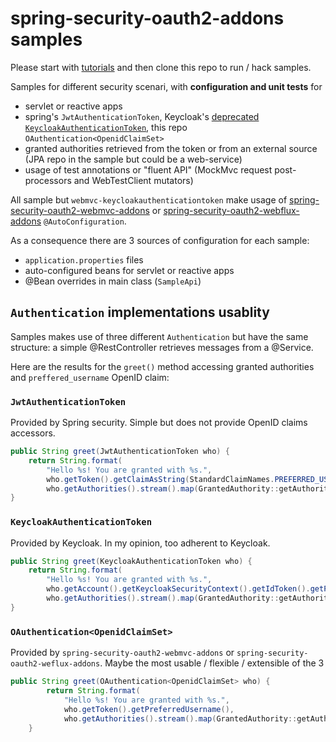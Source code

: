 # spring-security-oauth2-addons samples

Please start with [tutorials](https://github.com/ch4mpy/spring-addons/tree/master/samples/tutorials) and then clone this repo to run / hack samples.

Samples for different security scenari, with **configuration and unit tests** for
- servlet or reactive apps
- spring's `JwtAuthenticationToken`, Keycloak's [deprecated `KeycloakAuthenticationToken`](https://github.com/keycloak/keycloak/discussions/10187), this repo `OAuthentication<OpenidClaimSet>`
- granted authorities retrieved from the token or from an external source (JPA repo in the sample but could be a web-service)
- usage of test annotations or "fluent API" (MockMvc request post-processors and WebTestClient mutators)

All sample but `webmvc-keycloakauthenticationtoken` make usage of [spring-security-oauth2-webmvc-addons](https://github.com/ch4mpy/spring-addons/blob/master/webmvc/spring-security-oauth2-webmvc-addons/src/main/java/com/c4_soft/springaddons/security/oauth2/config/synchronised/ServletSecurityBeans.java) or [spring-security-oauth2-webflux-addons](https://github.com/ch4mpy/spring-addons/blob/master/webflux/spring-security-oauth2-webflux-addons/src/main/java/com/c4_soft/springaddons/security/oauth2/config/reactive/ReactiveSecurityBeans.java) `@AutoConfiguration`.

As a consequence there are 3 sources of configuration for each sample:
- `application.properties` files
- auto-configured beans for servlet or reactive apps
- @Bean overrides in main class (`SampleApi`)

## `Authentication` implementations usablity
Samples makes use of three different `Authentication` but have the same structure: a simple @RestController retrieves messages from a @Service.

Here are the results for the `greet()` method accessing granted authorities and `preffered_username` OpenID claim:

### `JwtAuthenticationToken`
Provided by Spring security. Simple but does not provide OpenID claims accessors.
``` java
public String greet(JwtAuthenticationToken who) {
    return String.format(
        "Hello %s! You are granted with %s.",
        who.getToken().getClaimAsString(StandardClaimNames.PREFERRED_USERNAME),
        who.getAuthorities().stream().map(GrantedAuthority::getAuthority).toList());
}
```

### `KeycloakAuthenticationToken`
Provided by Keycloak. In my opinion, too adherent to Keycloak.
``` java
public String greet(KeycloakAuthenticationToken who) {
    return String.format(
        "Hello %s! You are granted with %s.",
        who.getAccount().getKeycloakSecurityContext().getIdToken().getPreferredUsername(),
        who.getAuthorities().stream().map(GrantedAuthority::getAuthority).toList());
}
```

### `OAuthentication<OpenidClaimSet>`
Provided by `spring-security-oauth2-webmvc-addons` or `spring-security-oauth2-weflux-addons`. Maybe the most usable / flexible / extensible of the 3
``` java
public String greet(OAuthentication<OpenidClaimSet> who) {
		return String.format(
            "Hello %s! You are granted with %s.",
            who.getToken().getPreferredUsername(),
            who.getAuthorities().stream().map(GrantedAuthority::getAuthority).toList());
	}
```
